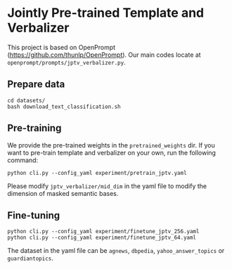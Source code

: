 # Jointly Pre-trained Template and Verbalizer

This project is based on OpenPrompt (https://github.com/thunlp/OpenPrompt). Our main codes locate at `openprompt/prompts/jptv_verbalizer.py`. 

## Prepare data

```
cd datasets/
bash download_text_classification.sh
```

## Pre-training

We provide the pre-trained weights in the `pretrained_weights` dir. If you want to pre-train template and verbalizer on your own, run the following command:

```
python cli.py --config_yaml experiment/pretrain_jptv.yaml
```

Please modify `jptv_verbalizer/mid_dim` in the yaml file to modify the dimension of masked semantic bases.

## Fine-tuning

```
python cli.py --config_yaml experiment/finetune_jptv_256.yaml
python cli.py --config_yaml experiment/finetune_jptv_64.yaml
```

The dataset in the yaml file can be `agnews`, `dbpedia`, `yahoo_answer_topics` or `guardiantopics`.

